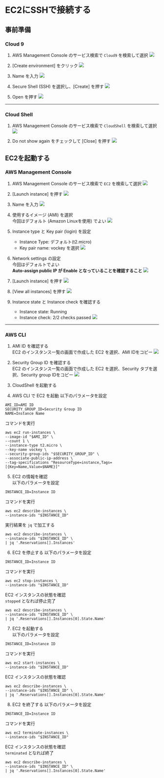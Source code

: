# EC2にSSHで接続する
## 事前準備
### Cloud 9
1. AWS Management Console のサービス検索で `Cloud9` を検索して選択
![](./img/cloud9-1.png)

2. [Create environment] をクリック
![](./img/cloud9-2.png)

3. Name を入力
![](./img/cloud9-3.png)

4. Secure Shell (SSH) を選択し、[Create] を押す
![](./img/cloud9-4.png)

5. Open を押す
![](./img/cloud9-5.png)

---
### Cloud Shell
1. AWS Management Console のサービス検索で `CloudShell` を検索して選択
![](./img/cloudshell-1.png)

2. Do not show again をチェックして [Close] を押す
![](./img/cloudshell-2.png)

## EC2を起動する
### AWS Management Console
1. AWS Management Console のサービス検索で `EC2` を検索して選択
![](./img/ec2-1.png)

2. [Launch instance] を押す
![](./img/ec2-2.png)

3. Name を入力
![](./img/ec2-3.png)

4. 使用するイメージ (AMI) を選択  
今回はデフォルト (Amazon Linuxを使用) でよい
![](./img/ec2-4.png)

5. Instance type と Key pair (login) を設定  
    * Instance Type: デフォルト(t2.micro)
    * Key pair name: vockey を選択
![](./img/ec2-5.png)

6. Network settings の設定  
今回はデフォルトでよい  
__Auto-assign public IP が Enable となっていることを確認すること__
![](./img/ec2-6.png)

7. [Launch instance] を押す
![](./img/ec2-7.png)

8. [View all instances] を押す
![](./img/ec2-8.png)

9. Instance state と Instance check を確認する
    * Instance state: Running
    * Instance check: 2/2 checks passed
![](./img/ec2-9.png)
---
### AWS CLI
1. AMI ID を確認する  
EC2 のインスタンス一覧の画面で作成した EC2 を選択、AMI IDをコピー
![](./img/ec2-cli-1.png)

2. Security Group ID を確認する  
EC2 のインスタンス一覧の画面で作成した EC2 を選択、Security タブを選択、Security group IDをコピー
![](./img/ec2-cli-2.png)

3. CloudShell を起動する

4. AWS CLI で EC2 を起動
以下のパラメータを設定

```
AMI_ID=AMI ID
SECURITY_GROUP_ID=Security Group ID
NAME=Instance Name
```

コマンドを実行

```
aws ec2 run-instances \
--image-id "$AMI_ID" \
--count 1 \
--instance-type t2.micro \
--key-name vockey \
--security-group-ids "$SECURITY_GROUP_ID" \
--associate-public-ip-address \
--tag-specifications "ResourceType=instance,Tags=[{Key=Name,Value=$NAME}]"
```

5. EC2 の情報を確認  
以下のパラメータを設定

```
INSTANCE_ID=Instance ID
```

コマンドを実行

```
aws ec2 describe-instances \
--instance-ids "$INSTANCE_ID"
```

実行結果を `jq` で加工する

```
aws ec2 describe-instances \
--instance-ids "$INSTANCE_ID" \
| jq '.Reservations[].Instances'
```

6. EC2 を停止する
以下のパラメータを設定

```
INSTANCE_ID=Instance ID
```

コマンドを実行

```
aws ec2 stop-instances \
--instance-ids "$INSTANCE_ID"
```

EC2 インスタンスの状態を確認  
`stopped` となれば停止完了

```
aws ec2 describe-instances \
--instance-ids "$INSTANCE_ID" \
| jq '.Reservations[].Instances[0].State.Name'
```

7. EC2 を起動する  
以下のパラメータを設定

```
INSTANCE_ID=Instance ID
```

コマンドを実行

```
aws ec2 start-instances \
--instance-ids "$INSTANCE_ID"
```

EC2 インスタンスの状態を確認

```
aws ec2 describe-instances \
--instance-ids "$INSTANCE_ID" \
| jq '.Reservations[].Instances[0].State.Name'
```

8. EC2 を終了する
以下のパラメータを設定

```
INSTANCE_ID=Instance ID
```

コマンドを実行

```
aws ec2 terminate-instances \
--instance-ids "$INSTANCE_ID"
```

EC2 インスタンスの状態を確認  
`terminated` となれば終了

```
aws ec2 describe-instances \
--instance-ids "$INSTANCE_ID" \
| jq '.Reservations[].Instances[0].State.Name'
```
